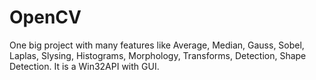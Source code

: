 # OpenCV
One big project with many features like Average, Median, Gauss, Sobel, Laplas, Slysing, Histograms, Morphology, Transforms, Detection, Shape Detection. It is a Win32API with GUI.
